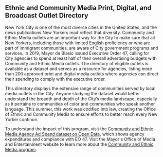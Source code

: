 ## Ethnic and Community Media Print, Digital, and Broadcast Outlet Directory

New York City is one of the most diverse cities in the United States, and the news publications New Yorkers read reflect that diversity. Community and Ethnic Media outlets are an important way for the City to make sure that all New Yorkers, including those with limited English proficiency or who are part of immigrant communities, are aware of City government programs and services. In 2019, Mayor de Blasio issued Executive Order 47, calling for City agencies to spend at least half of their overall advertising budgets with Community and Ethnic Media outlets. The directory of eligible outlets is available as a dataset and serves as a resource for agencies, listing more than 200 approved print and digital media outlets where agencies can direct their spending to comply with the executive order.

This directory displays the extensive range of communities served by local media outlets in the City. Anyone studying the dataset would better understand the breadth and depth of the City’s media landscape, especially as it pertains to communities of color and communities who speak another language. This summer, this work was codified into law, creating the Office of Ethnic and Community Media to ensure efforts to better reach every New Yorker continue.

To understand the impact of this program, visit the [Community and Ethnic Media Agency Ad Spend dataset on Open Data](https://data.cityofnewyork.us/City-Government/Executive-Order-47-Community-and-Ethnic-Media-Agen/9tn4-3mgm), which shows agency expenditures and compliance with EO 47. Visit the Mayor's Office of Media and Entertainment website to learn more about the [Community and Ethnic Media program](https://www1.nyc.gov/site/mome/industries/community-media.pag).


